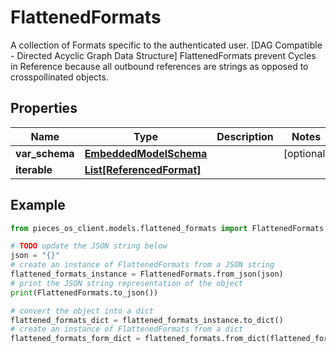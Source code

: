 # FlattenedFormats

A collection of Formats specific to the authenticated user. [DAG Compatible - Directed Acyclic Graph Data Structure]  FlattenedFormats prevent Cycles in Reference because all outbound references are strings as opposed to crosspollinated objects. 

## Properties

Name | Type | Description | Notes
------------ | ------------- | ------------- | -------------
**var_schema** | [**EmbeddedModelSchema**](EmbeddedModelSchema) |  | [optional] 
**iterable** | [**List[ReferencedFormat]**](ReferencedFormat) |  | 

## Example

```python
from pieces_os_client.models.flattened_formats import FlattenedFormats

# TODO update the JSON string below
json = "{}"
# create an instance of FlattenedFormats from a JSON string
flattened_formats_instance = FlattenedFormats.from_json(json)
# print the JSON string representation of the object
print(FlattenedFormats.to_json())

# convert the object into a dict
flattened_formats_dict = flattened_formats_instance.to_dict()
# create an instance of FlattenedFormats from a dict
flattened_formats_form_dict = flattened_formats.from_dict(flattened_formats_dict)
```


